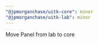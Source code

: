 ```yaml
---
"@jpmorganchase/uitk-core": minor
"@jpmorganchase/uitk-lab": minor
---
```


Move Panel from lab to core
